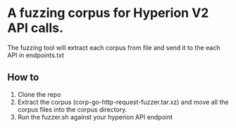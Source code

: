 # A fuzzing corpus for Hyperion V2 API calls.

The fuzzing tool will extract each corpus from file and send it to the each API in endpoints.txt


## How to

1. Clone the repo
2. Extract the corpus (corp-go-http-request-fuzzer.tar.xz) and move all the corpus files into the corpus directory.
3. Run the fuzzer.sh against your hyperion API endpoint